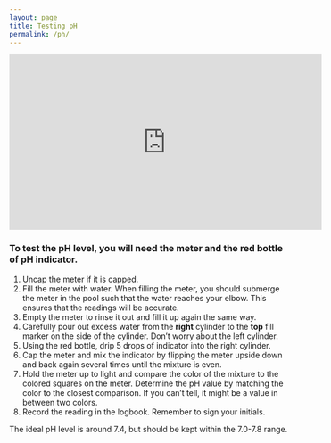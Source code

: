 ```yaml
---
layout: page
title: Testing pH
permalink: /ph/
---
```


<iframe width="560" height="315" src="https://www.youtube.com/embed/qiShiSfzh1s" frameborder="0" allowfullscreen></iframe>

### To test the pH level, you will need the meter and the **red bottle** of pH indicator.

1. Uncap the meter if it is capped.
2. Fill the meter with water. When filling the meter,
you should submerge the meter in the pool such that the water
reaches your elbow. This ensures that the readings will be accurate.
3. Empty the meter to rinse it out and fill it up again the same way.
4. Carefully pour out excess water from the **right** cylinder to the
**top** fill marker on the side of the cylinder. Don’t worry about the left cylinder.
5. Using the red bottle, drip 5 drops of indicator into the right cylinder.
6. Cap the meter and mix the indicator by flipping the meter upside down
and back again several times until the mixture is even.
7. Hold the meter up to light and compare the color of the mixture to the
colored squares on the meter. Determine the pH value by matching the color to the closest
comparison. If you can’t tell, it might be a value in between two colors.
8. Record the reading in the logbook. Remember to sign your initials.

The ideal pH level is around 7.4, but should be kept within the 7.0-7.8 range.
